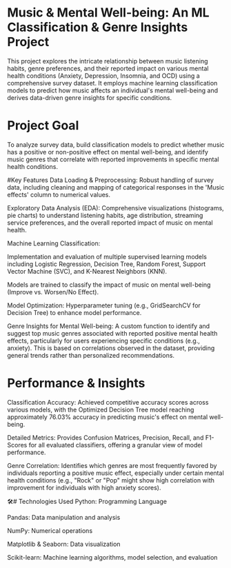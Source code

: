 # Music & Mental Well-being: An ML Classification & Genre Insights Project
This project explores the intricate relationship between music listening habits, genre preferences, and their reported impact on various mental health conditions (Anxiety, Depression, Insomnia, and OCD) using a comprehensive survey dataset. It employs machine learning classification models to predict how music affects an individual's mental well-being and derives data-driven genre insights for specific conditions.

# Project Goal
To analyze survey data, build classification models to predict whether music has a positive or non-positive effect on mental well-being, and identify music genres that correlate with reported improvements in specific mental health conditions.

#Key Features
Data Loading & Preprocessing: Robust handling of survey data, including cleaning and mapping of categorical responses in the 'Music effects' column to numerical values.

Exploratory Data Analysis (EDA): Comprehensive visualizations (histograms, pie charts) to understand listening habits, age distribution, streaming service preferences, and the overall reported impact of music on mental health.

Machine Learning Classification:

Implementation and evaluation of multiple supervised learning models including Logistic Regression, Decision Tree, Random Forest, Support Vector Machine (SVC), and K-Nearest Neighbors (KNN).

Models are trained to classify the impact of music on mental well-being (Improve vs. Worsen/No Effect).

Model Optimization: Hyperparameter tuning (e.g., GridSearchCV for Decision Tree) to enhance model performance.

Genre Insights for Mental Well-being: A custom function to identify and suggest top music genres associated with reported positive mental health effects, particularly for users experiencing specific conditions (e.g., anxiety). This is based on correlations observed in the dataset, providing general trends rather than personalized recommendations.

# Performance & Insights
Classification Accuracy: Achieved competitive accuracy scores across various models, with the Optimized Decision Tree model reaching approximately 76.03% accuracy in predicting music's effect on mental well-being.

Detailed Metrics: Provides Confusion Matrices, Precision, Recall, and F1-Scores for all evaluated classifiers, offering a granular view of model performance.

Genre Correlation: Identifies which genres are most frequently favored by individuals reporting a positive music effect, especially under certain mental health conditions (e.g., "Rock" or "Pop" might show high correlation with improvement for individuals with high anxiety scores).

🛠# Technologies Used
Python: Programming Language

Pandas: Data manipulation and analysis

NumPy: Numerical operations

Matplotlib & Seaborn: Data visualization

Scikit-learn: Machine learning algorithms, model selection, and evaluation
